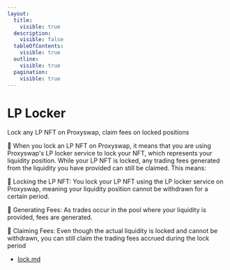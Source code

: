 ```yaml
---
layout:
  title:
    visible: true
  description:
    visible: false
  tableOfContents:
    visible: true
  outline:
    visible: true
  pagination:
    visible: true
---
```


# LP Locker

Lock any LP NFT on Proxyswap, claim fees on locked positions&#x20;

🔹 When you lock an LP NFT on Proxyswap, it means that you are using Proxyswap's LP locker service to lock your NFT, which represents your liquidity position. While your LP NFT is locked, any trading fees generated from the liquidity you have provided can still be claimed. This means:

🔹 Locking the LP NFT: You lock your LP NFT using the LP locker service on Proxyswap, meaning your liquidity position cannot be withdrawn for a certain period.

🔹 Generating Fees: As trades occur in the pool where your liquidity is provided, fees are generated.

🔹 Claiming Fees: Even though the actual liquidity is locked and cannot be withdrawn, you can still claim the trading fees accrued during the lock period

* [lock.md](lock.md "mention")

